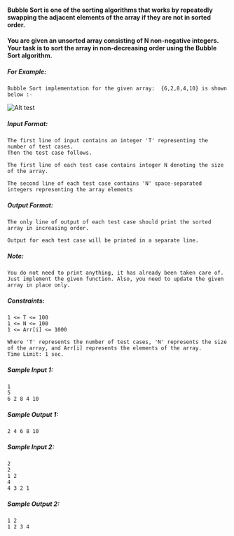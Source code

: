 <div _ngcontent-serverapp-c200="" class="description ng-star-inserted"><h4 id="bubble-sort-is-one-of-the-sorting-algorithms-that-works-by-repeatedly-swapping-the-adjacent-elements-of-the-array-if-they-are-not-in-sorted-order">Bubble Sort is one of the sorting algorithms that works by repeatedly swapping the adjacent elements of the array if they are not in sorted order.</h4>

<h4 id="you-are-given-an-unsorted-array-consisting-of-n-non-negative-integers-your-task-is-to-sort-the-array-in-non-decreasing-order-using-the-bubble-sort-algorithm">You are given an unsorted array consisting of N non-negative integers. Your task is to sort the array in non-decreasing order using the Bubble Sort algorithm.</h4>

<h5 id="for-example">For Example:</h5>

<pre><code>Bubble Sort implementation for the given array:  {6,2,8,4,10} is shown below :-
</code></pre>

<p><img src="https://files.codingninjas.in/capture-6583.JPG" alt="Alt test"></p>

<h5 id="input-format">Input Format:</h5>

<pre><code>The first line of input contains an integer 'T' representing the number of test cases.
Then the test case follows.

The first line of each test case contains integer N denoting the size of the array.

The second line of each test case contains 'N' space-separated integers representing the array elements
</code></pre>

<h5 id="output-format">Output Format:</h5>

<pre><code>The only line of output of each test case should print the sorted array in increasing order.

Output for each test case will be printed in a separate line.
</code></pre>

<h5 id="note">Note:</h5>

<pre><code>You do not need to print anything, it has already been taken care of. Just implement the given function. Also, you need to update the given array in place only.
</code></pre>

<h5 id="constraints">Constraints:</h5>

<pre><code>1 &lt;= T &lt;= 100
1 &lt;= N &lt;= 100
1 &lt;= Arr[i] &lt;= 1000

Where 'T' represents the number of test cases, 'N' represents the size of the array, and Arr[i] represents the elements of the array.
Time Limit: 1 sec.
</code></pre>
</div>
<div _ngcontent-serverapp-c200="" class="description ng-star-inserted"><h5>Sample Input 1:</h5>

<pre><code>1
5
6 2 8 4 10
</code></pre>

<h5>Sample Output 1:</h5>

<pre><code>2 4 6 8 10
</code></pre>

<h5>Sample Input 2:</h5>

<pre><code>2
2
1 2
4
4 3 2 1
</code></pre>

<h5>Sample Output 2:</h5>

<pre><code>1 2
1 2 3 4
</code></pre>
</div>
